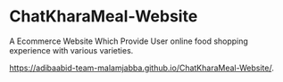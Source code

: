 # ChatKharaMeal-Website
A Ecommerce Website Which Provide User online food shopping experience with various varieties.


https://adibaabid-team-malamjabba.github.io/ChatKharaMeal-Website/.
